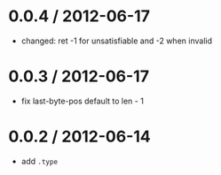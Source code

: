 
0.0.4 / 2012-06-17 
==================

  * changed: ret -1 for unsatisfiable and -2 when invalid

0.0.3 / 2012-06-17 
==================

  * fix last-byte-pos default to len - 1

0.0.2 / 2012-06-14 
==================

  * add `.type`
